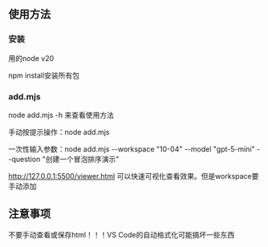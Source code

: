 ## 使用方法

### 安装

用的node v20

npm install安装所有包

### add.mjs

node add.mjs -h 来查看使用方法

手动按提示操作：node add.mjs

一次性输入参数：node add.mjs --workspace "10-04" --model "gpt-5-mini" --question "创建一个冒泡排序演示"

http://127.0.0.1:5500/viewer.html 可以快速可视化查看效果。但是workspace要手动添加

## 注意事项

不要手动查看或保存html！！！VS Code的自动格式化可能搞坏一些东西


